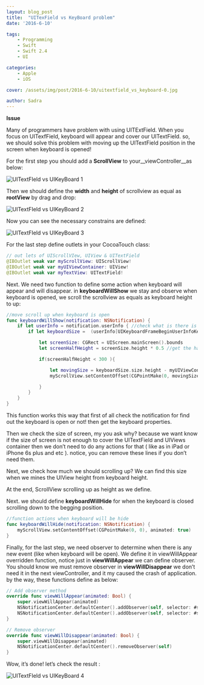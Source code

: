 ```yaml
---
layout: blog_post
title:  "UITexField vs KeyBoard problem"
date: '2016-6-10'

tags:
    - Programming
    - Swift
    - Swift 2.4
    - UI

categories:
    - Apple
    - iOS

cover: /assets/img/post/2016-6-10/uitextfield_vs_keyboard-0.jpg

author: Sadra
---
```


**Issue**

Many of programmers have problem with using UITExtField. When you focus on UITexfField, keyboard will appear and cover our UITextField. so, we should solve this problem with moving up the UITextField position in the screen when keyboard is opened!

For the first step you should add a **ScrollView** to your__viewController__as below:

![UITextFIeld vs UIKeyBoard 1](/assets/img/post/2016-6-10/uitextfield_vs_keyboard-1.png)

Then we should define the **width** and **height** of scrollview as equal as **rootView** by drag and drop:

![UITextFIeld vs UIKeyBoard 2](/assets/img/post/2016-6-10/uitextfield_vs_keyboard-2.jpg)

Now you can see the necessary constrains are defined:

![UITextFIeld vs UIKeyBoard 3](/assets/img/post/2016-6-10/uitextfield_vs_keyboard-3.png)

For the last step define outlets in your CocoaTouch class:

```swift
// out lets of UIScrollVIew, UIView & UITextField
@IBOutlet weak var myScrollView: UIScrollView!
@IBOutlet weak var myUIViewContainer: UIView!
@IBOutlet weak var myTextView: UITextField!
```

Next. We need two function to define some action when keyboard will appear and will disappear. in **keyboardWillShow** we stay and observe when keyboard is opened, we scroll the scrollview as equals as keyboard height to up:

```swift
//move scroll up when keyboard is open
func keyboardWillShow(notification: NSNotification) {
    if let userInfo = notification.userInfo { //check what is there is new event
        if let keyboardSize =  (userInfo[UIKeyboardFrameBeginUserInfoKey] as? NSValue)?.CGRectValue() { //get the keyboard properties

            let screenSize: CGRect = UIScreen.mainScreen().bounds
            let screenHalfHeight = screenSize.height * 0.5 //get the half of size of screen

            if(screenHalfHeight < 300 ){

                let movingSize = keyboardSize.size.height - myUIViewContainer.bounds.height //get the scrolling up size, as size as doesn't cover the UITexField
                myScrollView.setContentOffset(CGPointMake(0, movingSize), animated: true) //scrolling up

            }
        }
    }
}
```

This function works this way that first of all check the notification for find out the keyboard is open or not! then get the keyboard properties.

Then we check the size of screen, my you ask why? because we want know if the size of screen is not enough to cover the UITextField and UIViews container then we don’t need to do any actions for that ( like as in iPad or iPhone 6s plus and etc ). notice, you can remove these lines if you don’t need them.

Next, we check how much we should scrolling up? We can find this size when we mines the UIView height from keyboard height.

At the end, ScrollView scrolling up as height as we define.

Next. we should define **keyboardWillHide** for when the keyboard is closed scrolling down to the begging position.

```swift
//function actions when keyboard will be hide
func keyboardWillHide(notification: NSNotification) {
    myScrollView.setContentOffset(CGPointMake(0, 0), animated: true)
}
```

Finally, for the last step, we need observer to determine when there is any new event (like when keyboard will be open). We define it in viewWillAppear overridden function, notice just in **viewWillAppear** we can define observer. You should know we must remove observer in **viewWillDisappear** we don’t need it in the next viewController, and it my caused the crash of application. by the way, these functions define as below:

```swift
// Add observer method
override func viewWillAppear(animated: Bool) {
    super.viewWillAppear(animated)
    NSNotificationCenter.defaultCenter().addObserver(self, selector: #selector(ViewController.keyboardWillShow(_:)), name: UIKeyboardWillShowNotification, object: nil)
    NSNotificationCenter.defaultCenter().addObserver(self, selector: #selector(ViewController.keyboardWillHide(_:)), name: UIKeyboardWillHideNotification, object: nil)
}

// Remove observer
override func viewWillDisappear(animated: Bool) {
    super.viewWillDisappear(animated)
    NSNotificationCenter.defaultCenter().removeObserver(self)
}
```

Wow, it’s done! let’s check the result :

![UITextFIeld vs UIKeyBoard 4](/assets/img/post/2016-6-10/uitextfield_vs_keyboard-4.gif)